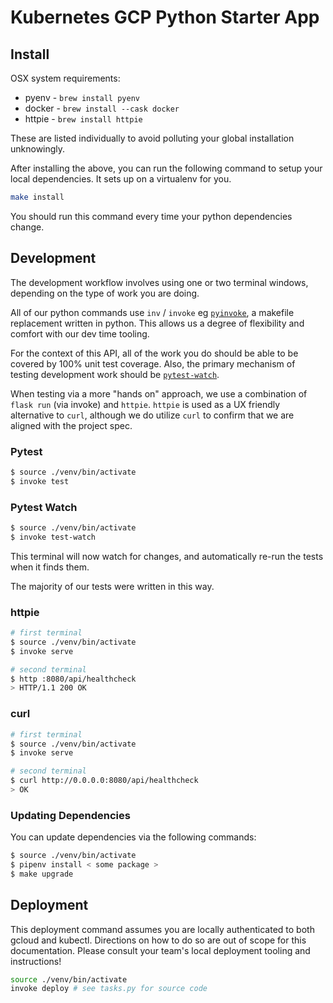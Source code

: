 # Kubernetes GCP Python Starter App

## Install

OSX system requirements:

- pyenv - `brew install pyenv`
- docker - `brew install --cask docker`
- httpie - `brew install httpie`

These are listed individually to avoid polluting your global installation unknowingly.

After installing the above, you can run the following command to setup your local dependencies. It sets up on a virtualenv for you.

```bash
make install
```

You should run this command every time your python dependencies change.

## Development

The development workflow involves using one or two terminal windows, depending on the type of work you are doing.

All of our python commands use `inv` / `invoke` eg [`pyinvoke`](https://www.pyinvoke.org/), a makefile replacement written in python. This allows us a degree of flexibility and comfort with our dev time tooling.

For the context of this API, all of the work you do should be able to be covered by 100% unit test coverage. Also, the primary mechanism of testing development work should be [`pytest-watch`](https://pypi.org/project/pytest-watch/).

When testing via a more "hands on" approach, we use a combination of `flask run` (via invoke) and `httpie`. `httpie` is used as a UX friendly alternative to `curl`, although we do utilize `curl` to confirm that we are aligned with the project spec.

### Pytest

```bash
$ source ./venv/bin/activate
$ invoke test
```

### Pytest Watch

```bash
$ source ./venv/bin/activate
$ invoke test-watch
```

This terminal will now watch for changes, and automatically re-run the tests when it finds them.

The majority of our tests were written in this way.

### httpie

```bash
# first terminal
$ source ./venv/bin/activate
$ invoke serve
```

```bash
# second terminal
$ http :8080/api/healthcheck
> HTTP/1.1 200 OK
```

### curl

```bash
# first terminal
$ source ./venv/bin/activate
$ invoke serve
```

```bash
# second terminal
$ curl http://0.0.0.0:8080/api/healthcheck
> OK
```

### Updating Dependencies

You can update dependencies via the following commands:

```bash
$ source ./venv/bin/activate
$ pipenv install < some package >
$ make upgrade
```

## Deployment

This deployment command assumes you are locally authenticated to both gcloud and kubectl. Directions on how to do so are out of scope for this documentation. Please consult your team's local deployment tooling and instructions!

```bash
source ./venv/bin/activate
invoke deploy # see tasks.py for source code
```
